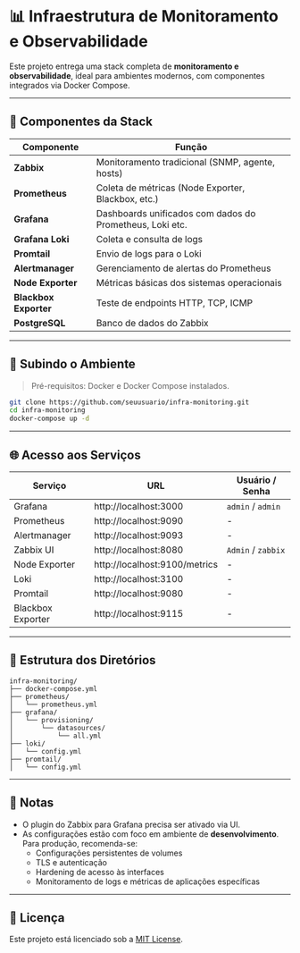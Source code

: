 
# 📊 Infraestrutura de Monitoramento e Observabilidade

Este projeto entrega uma stack completa de **monitoramento e observabilidade**, ideal para ambientes modernos, com componentes integrados via Docker Compose.

---

## 🔧 Componentes da Stack

| Componente         | Função                                                  |
|--------------------|----------------------------------------------------------|
| **Zabbix**         | Monitoramento tradicional (SNMP, agente, hosts)          |
| **Prometheus**     | Coleta de métricas (Node Exporter, Blackbox, etc.)       |
| **Grafana**        | Dashboards unificados com dados do Prometheus, Loki etc. |
| **Grafana Loki**   | Coleta e consulta de logs                                |
| **Promtail**       | Envio de logs para o Loki                                |
| **Alertmanager**   | Gerenciamento de alertas do Prometheus                   |
| **Node Exporter**  | Métricas básicas dos sistemas operacionais               |
| **Blackbox Exporter** | Teste de endpoints HTTP, TCP, ICMP                  |
| **PostgreSQL**     | Banco de dados do Zabbix                                 |

---

## 🚀 Subindo o Ambiente

> Pré-requisitos: Docker e Docker Compose instalados.

```bash
git clone https://github.com/seuusuario/infra-monitoring.git
cd infra-monitoring
docker-compose up -d
```

---

## 🌐 Acesso aos Serviços

| Serviço         | URL                       | Usuário / Senha          |
|----------------|----------------------------|--------------------------|
| Grafana        | http://localhost:3000      | `admin` / `admin`        |
| Prometheus     | http://localhost:9090      | -                        |
| Alertmanager   | http://localhost:9093      | -                        |
| Zabbix UI      | http://localhost:8080      | `Admin` / `zabbix`       |
| Node Exporter  | http://localhost:9100/metrics | -                     |
| Loki           | http://localhost:3100      | -                        |
| Promtail       | http://localhost:9080      | -                        |
| Blackbox Exporter | http://localhost:9115  | -                        |

---

## 📁 Estrutura dos Diretórios

```
infra-monitoring/
├── docker-compose.yml
├── prometheus/
│   └── prometheus.yml
├── grafana/
│   └── provisioning/
│       └── datasources/
│           └── all.yml
├── loki/
│   └── config.yml
├── promtail/
│   └── config.yml
```

---

## 📌 Notas

- O plugin do Zabbix para Grafana precisa ser ativado via UI.
- As configurações estão com foco em ambiente de **desenvolvimento**. Para produção, recomenda-se:
  - Configurações persistentes de volumes
  - TLS e autenticação
  - Hardening de acesso às interfaces
  - Monitoramento de logs e métricas de aplicações específicas

---

## 📃 Licença

Este projeto está licenciado sob a [MIT License](LICENSE).
